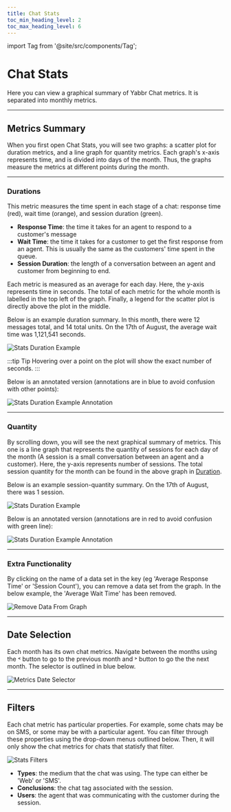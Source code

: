 ```yaml
---
title: Chat Stats
toc_min_heading_level: 2
toc_max_heading_level: 6
---
```


import Tag from '@site/src/components/Tag';

# Chat Stats

Here you can view a graphical summary of Yabbr Chat metrics. It is separated into monthly metrics.

---

## Metrics Summary

When you first open Chat Stats, you will see two graphs: a scatter plot for duration metrics, and a line graph for quantity metrics. Each graph's x-axis represents time, and is divided into days of the month. Thus, the graphs measure the metrics at different points during the month.

---

### Durations

This metric measures the time spent in each stage of a chat: response time (red), wait time (orange), and session duration (green). 

- **Response Time**: the time it takes for an agent to respond to a customer's message
- **Wait Time**: the time it takes for a customer to get the first response from an agent. This is usually the same as the customers' time spent in the queue.
- **Session Duration**: the length of a conversation between an agent and customer from beginning to end.

Each metric is measured as an average for each day. Here, the y-axis represents time in seconds. The total of each metric for the whole month is labelled in the top left of the graph. Finally, a legend for the scatter plot is directly above the plot in the middle. 

Below is an example duration summary. In this month, there were 12 messages total, and 14 total units. On the 17th of August, the average wait time was 1,121,541 seconds.

![Stats Duration Example](/img/report-stats-example.png)

:::tip Tip
Hovering over a point on the plot will show the exact number of seconds.
:::

Below is an annotated version (annotations are in blue to avoid confusion with other points):

![Stats Duration Example Annotation](/img/report-stats-example-annotation.png)



---

### Quantity

By scrolling down, you will see the next graphical summary of metrics. This one is a line graph that represents the quantity of sessions for each day of the month (A session is a small conversation between an agent and a customer). Here, the y-axis represents number of sessions. The total session quantity for the month can be found in the above graph in [Duration](#durations).

Below is an example session-quantity summary. On the 17th of August, there was 1 session.

![Stats Duration Example](/img/report-stats-quantity-example.png)

Below is an annotated version (annotations are in red to avoid confusion with green line):

![Stats Duration Example Annotation](/img/report-stats-quantity-example-annotation.png)

---

### Extra Functionality

By clicking on the name of a data set in the key (eg 'Average Response Time' or 'Session Count'), you can remove a data set from the graph. In the below example, the 'Average Wait Time' has been removed.

![Remove Data From Graph](/img/report-stats-remove.png)

---

## Date Selection

Each month has its own chat metrics. Navigate between the months using the <Tag colour="#FFFFFF" borderColour="#dadfe3" fontColour="#96989b">˂</Tag> button to go to the previous month and <Tag colour="#FFFFFF" borderColour="#dadfe3" fontColour="#96989b">˃</Tag> button to go the the next month. The selector is outlined in blue below.

![Metrics Date Selector](/img/report-stats-date.png)

---

## Filters

Each chat metric has particular properties. For example, some chats may be on SMS, or some may be with a particular agent. You can filter through these properties using the drop-down menus outlined below. Then, it will only show the chat metrics for chats that statisfy that filter.

![Stats Filters](/img/report-stats-filters.png)

- **Types**: the medium that the chat was using. The type can either be 'Web' or 'SMS'.
- **Conclusions**: the chat tag associated with the session.
- **Users**: the agent that was communicating with the customer during the session.


